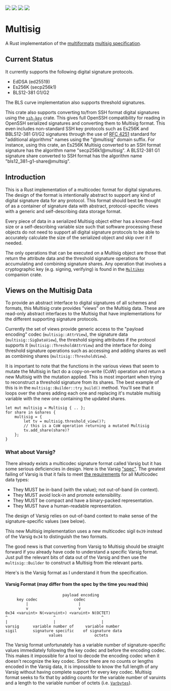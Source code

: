 [![](https://img.shields.io/badge/made%20by-Cryptid%20Technologies-gold.svg?style=flat-square)][CRYPTID]
[![](https://img.shields.io/badge/project-provenance-purple.svg?style=flat-square)][PROVENANCE]
[![](https://img.shields.io/badge/project-multiformats-blue.svg?style=flat-square)][MULTIFORMATS]
![](https://github.com/cryptidtech/multisig/actions/workflows/rust.yml/badge.svg)

# Multisig

A Rust implementation of the [multiformats][MULTIFORMATS] [multisig specification][MULTISIG].

## Current Status 

It currently supports the following digital signature protocols.

* EdDSA (ed25519)
* Es256K (secp256k1)
* BLS12-381 G1/G2

The BLS curve implementation also supports threshold signatures.

This crate also supports converting to/from SSH format digital signatures using
the [`ssh-key`][SSHKEY] crate. This gives full OpenSSH compatibility for
reading in OpenSSH serialized signatures and converting them to Multisig
format. This even includes non-standard SSH key protocols such as Es256K and
BBLS12-381 G1/G2 signatures through the use of [RFC 4251][RFC4251] standard for
"additional algorithms" names using the "@multisig" domain suffix. For
instance, using this crate, an Es256K Multisig converted to an SSH format
signature has the algorithm name "secp256k1@multisig". A BLS12-381 G1 signature
share converted to SSH format has the algorithm name
"bls12_381-g1-share@multsig".

## Introduction

This is a Rust implementation of a multicodec format for digital signatures.
The design of the format is intentionally abstract to support any kind of
digital signature data for any protocol. This format should best be thought of
as a container of signature data with abstract, protocol-specific views with a
generic and self-describing data storage format. 

Every piece of data in a serialized Multisig object either has a known-fixed
size or a self-describing variable size such that software processing these
objects do not need to support all digital signature protocols to be able to
accurately calculate the size of the serialized object and skip over it if
needed.

The only operations that can be executed on a Multisig object are those that
return the attribute data and the threshold signature operations for
accumulating and combining signature shares. Any operation that involves a
cryptographic key (e.g. signing, verifying) is found in the
[`Multikey`][MULTIKEY] companion crate.

## Views on the Multisig Data

To provide an abstract interface to digital signatures of all schemes and
formats, this Multisig crate provides "views" on the Multisig data. These are
read-only abstract interfaces to the Multisig that have implementations for the
different supporting signature protocols.

Currently the set of views provide generic access to the "payload encoding"
codec (`multisig::AttrView`), the signature data (`multisig::SigDataView`), the
threshold signing attributes if the protocol supports it
(`multisig::ThresholdAttrView`) and the interface for doing threshold signature
operations such as accessing and adding shares as well as combining shares
(`multisig::ThresholdView`).

It is important to note that the functions in the various views that seem to
mutate the Multisig in fact do a copy-on-write (CoW) operation and return a new
Multisig with the mutation applied. This is most important when trying to
reconstruct a threshold signature from its shares. The best example of this is
in the `multisig::Builder::try_build()` method. You'll see that it loops over
the shares adding each one and replacing it's mutable multisig variable with
the new one containing the updated shares.

```
let mut multisig = Multisig { .. };
for share in &shares {
    multisig = {
        let tv = multisig.threshold_view()?;
        // this is a CoW operation returning a mutated Multisig
        tv.add_share(share)?
    };
}
```

### What about Varsig?

There already exists a multicodec signature format called Varsig but it has
some serious deficiencies in design. Here is the Varsig ["spec"][VARSIG]. The
greatest failing of Varsig is that it fails to meet [the
requirements][WHATAREMULTIFORMATS] for all Multicodec data types:

* They MUST be in-band (with the value); not out-of-band (in context).
* They MUST avoid lock-in and promote extensibility.
* They MUST be compact and have a binary-packed representation.
* They MUST have a human-readable representation.

The design of Varsig relies on out-of-band context to make sense of the 
signature-specific values (see below).

This new Multisig implementation uses a new multicodec sigil `0x39` instead of 
the Varsig `0x34` to distinguish the two formats. 

The good news is that converting from Varsig to Multisig should be straight 
forward if you already have code to understand a specific Varsig format. Just
pull the relevant bits of data out of the Varsig and then use the 
`multisig::Builder` to construct a Multisig from the relevant parts.

Here's is the Varsig format as I understand it from the specification.

#### Varsig Format (may differ from the spec by the time you read this)

```
                         payload encoding
     key codec                codec
         |                      |
         v                      v
0x34 <varuint> N(<varuint>) <varuint> N(OCTET)
^                    ^                    ^
|                    |                    |
varsig      variable number of     variable number
sigil       signature specific    of signature data
                   values              octets
```

The Varsig format unfortunately has a variable number of signature-specific
values immediately following the key codec and before the encoding codec. This
makes it impossible for a tool to decode the encoding codec when it doesn't
recognize the key codec. Since there are no counts or lengths encoded in the
Varsig data, it is impossible to know the full length of any Varsig without
having complete support for every key codec. Multisig format seeks to fix that
by adding counts for the variable number of varuints and a length to the
variable number of octets (i.e. [`Varbytes`][VARBYTES]).

[CRYPTID]: https://cryptid.tech
[PROVENANCE]: https://github.com/cryptidtech/provenance-specifications/
[MULTIFORMATS]: https://github.com/multiformats/multiformats
[MULTISIG]: https://github.com/cryptidtech/provenance-specifications/blob/main/specifications/multisig.md
[SSHKEY]: https://crates.io/crates/ssh-key
[RFC4251]: https://www.rfc-editor.org/rfc/rfc4251.html#page-11
[MULTIKEY]: https://github.com/cryptidtech/multikey.git
[VARSIG]: https://github.com/ChainAgnostic/varsig
[WHATAREMULTIFORMATS]: https://multiformats.io/#what-are-multiformats
[VARBYTES]: https://github.com/cryptidtech/multiutil/blob/main/src/varbytes.rs
